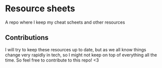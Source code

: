 # Resource sheets
A repo where I keep my cheat scheets and other resources 

## Contributions
I will try to keep these resources up to date, but as we all know things change very rapidly in tech, so I might not keep on top of everything all the time. So feel free to contribute to this repo! <3 
